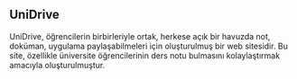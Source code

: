 ## UniDrive

UniDrive, öğrencilerin birbirleriyle ortak, herkese açık bir havuzda not, doküman, uygulama paylaşabilmeleri için oluşturulmuş bir web sitesidir. Bu site, özellikle üniversite öğrencilerinin ders notu bulmasını kolaylaştırmak amacıyla oluşturulmuştur.
